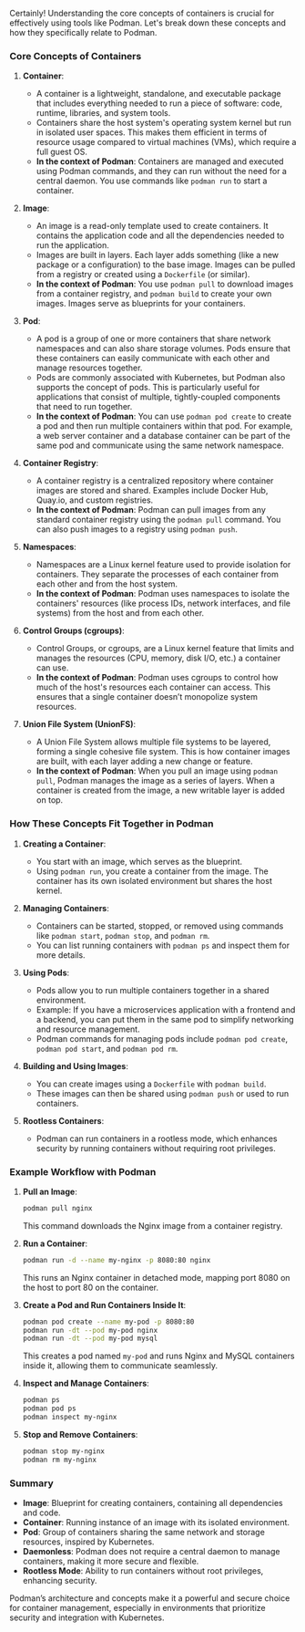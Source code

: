Certainly! Understanding the core concepts of containers is crucial for effectively using tools like Podman. Let's break down these concepts and how they specifically relate to Podman.

### Core Concepts of Containers

1. **Container**:
   - A container is a lightweight, standalone, and executable package that includes everything needed to run a piece of software: code, runtime, libraries, and system tools.
   - Containers share the host system's operating system kernel but run in isolated user spaces. This makes them efficient in terms of resource usage compared to virtual machines (VMs), which require a full guest OS.
   - **In the context of Podman**: Containers are managed and executed using Podman commands, and they can run without the need for a central daemon. You use commands like `podman run` to start a container.

2. **Image**:
   - An image is a read-only template used to create containers. It contains the application code and all the dependencies needed to run the application.
   - Images are built in layers. Each layer adds something (like a new package or a configuration) to the base image. Images can be pulled from a registry or created using a `Dockerfile` (or similar).
   - **In the context of Podman**: You use `podman pull` to download images from a container registry, and `podman build` to create your own images. Images serve as blueprints for your containers.

3. **Pod**:
   - A pod is a group of one or more containers that share network namespaces and can also share storage volumes. Pods ensure that these containers can easily communicate with each other and manage resources together.
   - Pods are commonly associated with Kubernetes, but Podman also supports the concept of pods. This is particularly useful for applications that consist of multiple, tightly-coupled components that need to run together.
   - **In the context of Podman**: You can use `podman pod create` to create a pod and then run multiple containers within that pod. For example, a web server container and a database container can be part of the same pod and communicate using the same network namespace.

4. **Container Registry**:
   - A container registry is a centralized repository where container images are stored and shared. Examples include Docker Hub, Quay.io, and custom registries.
   - **In the context of Podman**: Podman can pull images from any standard container registry using the `podman pull` command. You can also push images to a registry using `podman push`.

5. **Namespaces**:
   - Namespaces are a Linux kernel feature used to provide isolation for containers. They separate the processes of each container from each other and from the host system.
   - **In the context of Podman**: Podman uses namespaces to isolate the containers' resources (like process IDs, network interfaces, and file systems) from the host and from each other.

6. **Control Groups (cgroups)**:
   - Control Groups, or cgroups, are a Linux kernel feature that limits and manages the resources (CPU, memory, disk I/O, etc.) a container can use.
   - **In the context of Podman**: Podman uses cgroups to control how much of the host's resources each container can access. This ensures that a single container doesn’t monopolize system resources.

7. **Union File System (UnionFS)**:
   - A Union File System allows multiple file systems to be layered, forming a single cohesive file system. This is how container images are built, with each layer adding a new change or feature.
   - **In the context of Podman**: When you pull an image using `podman pull`, Podman manages the image as a series of layers. When a container is created from the image, a new writable layer is added on top.

### How These Concepts Fit Together in Podman

1. **Creating a Container**:
   - You start with an image, which serves as the blueprint.
   - Using `podman run`, you create a container from the image. The container has its own isolated environment but shares the host kernel.

2. **Managing Containers**:
   - Containers can be started, stopped, or removed using commands like `podman start`, `podman stop`, and `podman rm`.
   - You can list running containers with `podman ps` and inspect them for more details.

3. **Using Pods**:
   - Pods allow you to run multiple containers together in a shared environment.
   - Example: If you have a microservices application with a frontend and a backend, you can put them in the same pod to simplify networking and resource management.
   - Podman commands for managing pods include `podman pod create`, `podman pod start`, and `podman pod rm`.

4. **Building and Using Images**:
   - You can create images using a `Dockerfile` with `podman build`.
   - These images can then be shared using `podman push` or used to run containers.

5. **Rootless Containers**:
   - Podman can run containers in a rootless mode, which enhances security by running containers without requiring root privileges.

### Example Workflow with Podman
1. **Pull an Image**:
   ```bash
   podman pull nginx
   ```
   This command downloads the Nginx image from a container registry.

2. **Run a Container**:
   ```bash
   podman run -d --name my-nginx -p 8080:80 nginx
   ```
   This runs an Nginx container in detached mode, mapping port 8080 on the host to port 80 on the container.

3. **Create a Pod and Run Containers Inside It**:
   ```bash
   podman pod create --name my-pod -p 8080:80
   podman run -dt --pod my-pod nginx
   podman run -dt --pod my-pod mysql
   ```
   This creates a pod named `my-pod` and runs Nginx and MySQL containers inside it, allowing them to communicate seamlessly.

4. **Inspect and Manage Containers**:
   ```bash
   podman ps
   podman pod ps
   podman inspect my-nginx
   ```

5. **Stop and Remove Containers**:
   ```bash
   podman stop my-nginx
   podman rm my-nginx
   ```

### Summary
- **Image**: Blueprint for creating containers, containing all dependencies and code.
- **Container**: Running instance of an image with its isolated environment.
- **Pod**: Group of containers sharing the same network and storage resources, inspired by Kubernetes.
- **Daemonless**: Podman does not require a central daemon to manage containers, making it more secure and flexible.
- **Rootless Mode**: Ability to run containers without root privileges, enhancing security.

Podman’s architecture and concepts make it a powerful and secure choice for container management, especially in environments that prioritize security and integration with Kubernetes.
